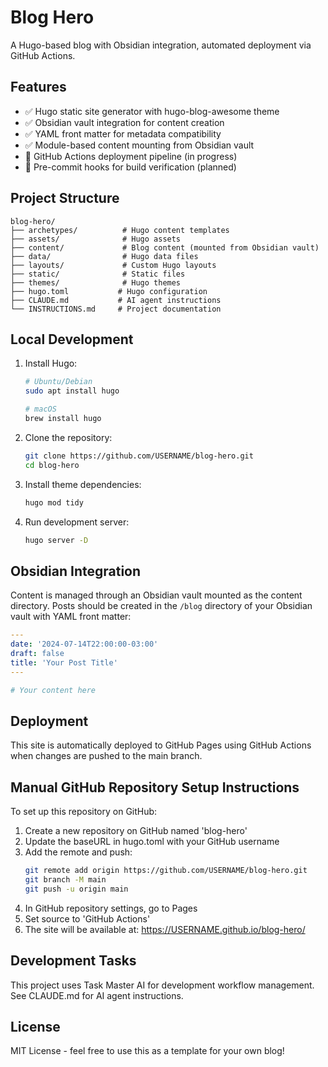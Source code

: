 # Blog Hero

A Hugo-based blog with Obsidian integration, automated deployment via GitHub Actions.

## Features

- ✅ Hugo static site generator with hugo-blog-awesome theme
- ✅ Obsidian vault integration for content creation
- ✅ YAML front matter for metadata compatibility
- ✅ Module-based content mounting from Obsidian vault
- 🚧 GitHub Actions deployment pipeline (in progress)
- 🚧 Pre-commit hooks for build verification (planned)

## Project Structure

```
blog-hero/
├── archetypes/          # Hugo content templates
├── assets/              # Hugo assets
├── content/             # Blog content (mounted from Obsidian vault)
├── data/                # Hugo data files
├── layouts/             # Custom Hugo layouts
├── static/              # Static files
├── themes/              # Hugo themes
├── hugo.toml           # Hugo configuration
├── CLAUDE.md           # AI agent instructions
└── INSTRUCTIONS.md     # Project documentation
```

## Local Development

1. Install Hugo:
   ```bash
   # Ubuntu/Debian
   sudo apt install hugo
   
   # macOS
   brew install hugo
   ```

2. Clone the repository:
   ```bash
   git clone https://github.com/USERNAME/blog-hero.git
   cd blog-hero
   ```

3. Install theme dependencies:
   ```bash
   hugo mod tidy
   ```

4. Run development server:
   ```bash
   hugo server -D
   ```

## Obsidian Integration

Content is managed through an Obsidian vault mounted as the content directory. Posts should be created in the `/blog` directory of your Obsidian vault with YAML front matter:

```yaml
---
date: '2024-07-14T22:00:00-03:00'
draft: false
title: 'Your Post Title'
---

# Your content here
```

## Deployment

This site is automatically deployed to GitHub Pages using GitHub Actions when changes are pushed to the main branch.

## Manual GitHub Repository Setup Instructions

To set up this repository on GitHub:

1. Create a new repository on GitHub named 'blog-hero'
2. Update the baseURL in hugo.toml with your GitHub username
3. Add the remote and push:
   ```bash
   git remote add origin https://github.com/USERNAME/blog-hero.git
   git branch -M main
   git push -u origin main
   ```
4. In GitHub repository settings, go to Pages
5. Set source to 'GitHub Actions'
6. The site will be available at: https://USERNAME.github.io/blog-hero/

## Development Tasks

This project uses Task Master AI for development workflow management. See CLAUDE.md for AI agent instructions.

## License

MIT License - feel free to use this as a template for your own blog!